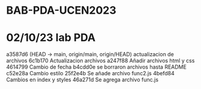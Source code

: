 # BAB-PDA-UCEN2023

# 02/10/23 lab PDA
a3587d6 (HEAD -> main, origin/main, origin/HEAD) actualizacion de archivos
6c1b170 Actualizacion archivos
a247f88 Añadir archivos html y css
4614799 Cambio de fecha
b4cdd0e se borraron archivos hasta README
c52e28a Cambio estilo
25f2e4b Se añade archivo func2.js
4befd84 Cambios en index y styles
46a271d Se agrega archivo func.js